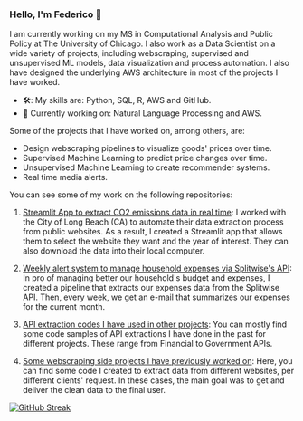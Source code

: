 ### Hello, I'm Federico 👋

I am currently working on my MS in Computational Analysis and Public Policy at The University of Chicago. I also work as a Data Scientist on a wide variety of projects, including webscraping, supervised and unsupervised ML models, data visualization and process automation. I also have designed the underlying AWS architecture in most of the projects I have worked.

- 🛠️: My skills are: Python, SQL, R, AWS and GitHub.
- 📖 Currently working on: Natural Language Processing and AWS.

Some of the projects that I have worked on, among others, are:

- Design webscraping pipelines to visualize goods' prices over time.
- Supervised Machine Learning to predict price changes over time.
- Unsupervised Machine Learning to create recommender systems.
- Real time media alerts.

You can see some of my work on the following repositories:

1) [Streamlit App to extract CO2 emissions data in real time](https://github.com/City-of-Long-Beach-Public/climate_inventory): I worked with the City of Long Beach (CA) to automate their data extraction process from public websites. As a result, I created a Streamlit app that allows them to select the website they want and the year of interest. They can also download the data into their local computer.
     
3) [Weekly alert system to manage household expenses via Splitwise's API](https://github.com/FedericoDM/splitwise-household-expenses): In pro of managing better our household's budget and expenses, I created a pipeline that extracts our expenses data from the Splitwise API. Then, every week, we get an e-mail that summarizes our expenses for the current month.

  
5) [API extraction codes I have used in other projects](https://github.com/FedericoDM/API-extractions): You can mostly find some code samples of API extractions I have done in the past for different projects. These range from Financial to Government APIs.
   
7) [Some webscraping side projects I have previously worked on](https://github.com/FedericoDM/webscraping-sideprojects): Here, you can find some code I created to extract data from different websites, per different clients' request. In these cases, the main goal was to get and deliver the clean data to the final user.

<!--
![FedericoDM's GitHub stats](https://github-readme-stats-sigma-five.vercel.app/api?username=FedericoDM&show_icons=true&theme=codeSTACKr&count_private=true)
-->

[![GitHub Streak](http://github-readme-streak-stats.herokuapp.com?user=FedericoDM&theme=dark&background=000000)](https://git.io/streak-stats)


<!--
[![Top Langs](https://github-readme-stats.vercel.app/api/top-langs/?username=FedericoDM&layout=compact&theme=vision-friendly-dark)](https://github.com/anuraghazra/github-readme-stats)
-->

<!--
**FedericoDM/FedericoDM** is a ✨ _special_ ✨ repository because its `README.md` (this file) appears on your GitHub profile.

Here are some ideas to get you started:

- 🔭 I’m currently working on ...
- 🌱 I’m currently learning ...
- 👯 I’m looking to collaborate on ...
- 🤔 I’m looking for help with ...
- 💬 Ask me about ...
-->
